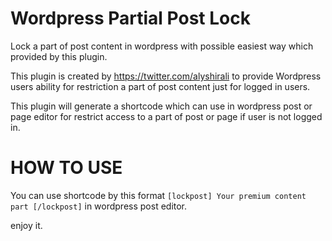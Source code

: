 # Wordpress Partial Post Lock
Lock a part of post content in wordpress with possible easiest way which provided by this plugin.

This plugin is created by https://twitter.com/alyshirali to provide Wordpress users ability for restriction a part of post content just for logged in users.

This plugin will generate a shortcode which can use in wordpress post or page editor for restrict access to a part of post or page if user is not logged in.

# HOW TO USE
You can use shortcode by this format `[lockpost] Your premium content part [/lockpost]` in wordpress post editor.

enjoy it.
